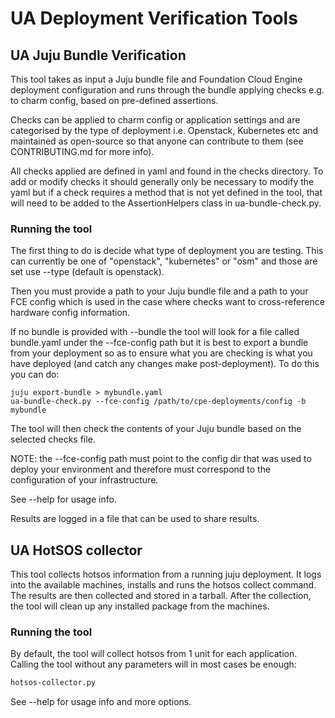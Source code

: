 # UA Deployment Verification Tools

## UA Juju Bundle Verification

This tool takes as input a Juju bundle file and Foundation Cloud Engine
deployment configuration and runs through the bundle applying checks e.g. to
charm config, based on pre-defined assertions.

Checks can be applied to charm config or application settings and are
categorised by the type of deployment i.e. Openstack, Kubernetes etc and
maintained as open-source so that anyone can contribute to them (see
CONTRIBUTING.md for more info).

All checks applied are defined in yaml and found in the checks directory. To
add or modify checks it should generally only be necessary to modify the yaml
but if a check requires a method that is not yet defined in the tool, that will
need to be added to the AssertionHelpers class in ua-bundle-check.py.

### Running the tool

The first thing to do is decide what type of deployment you are testing. This
can currently be one of "openstack", "kubernetes" or "osm" and those are set
use --type (default is openstack).

Then you must provide a path to your Juju bundle file and a path to your FCE
config which is used in the case where checks want to cross-reference hardware
config information.

If no bundle is provided with --bundle the tool will look for a file called
bundle.yaml under the --fce-config path but it is best to export a bundle from
your deployment so as to ensure what you are checking is what you have deployed
(and catch any changes make post-deployment). To do this you can do:

```
juju export-bundle > mybundle.yaml
ua-bundle-check.py --fce-config /path/to/cpe-deployments/config -b mybundle
```

The tool will then check the contents of your Juju bundle based on the selected
checks file.

NOTE: the --fce-config path must point to the config dir that was used to
deploy your environment and therefore must correspond to the configuration of
your infrastructure.


See --help for usage info.

Results are logged in a file that can be used to share results.

## UA HotSOS collector

This tool collects hotsos information from a running juju deployment. It logs
into the available machines, installs and runs the hotsos collect command.
The results are then collected and stored in a tarball. After the collection,
the tool will clean up any installed package from the machines.

### Running the tool

By default, the tool will collect hotsos from 1 unit for each application.
Calling the tool without any parameters will in most cases be enough:

```sh
hotsos-collector.py
```

See --help for usage info and more options.
